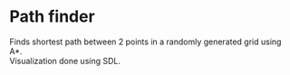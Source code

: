 # Path finder
Finds shortest path between 2 points in a randomly generated grid using A*.  
Visualization done using SDL.
